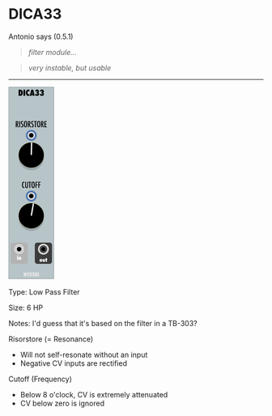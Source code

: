 # DICA33

Antonio says (0.5.1)

> *filter module...*

> *very instable, but usable*
---

![](./dica_33.png)

Type: Low Pass Filter

Size: 6 HP

Notes: I'd guess that it's based on the filter in a TB-303?

Risorstore (= Resonance)

- Will not self-resonate without an input
- Negative CV inputs are rectified

Cutoff (Frequency)

- Below 8 o'clock, CV is extremely attenuated
- CV below zero is ignored

